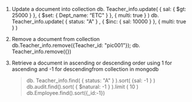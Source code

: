 1) Update a document into collection
    db. Teacher_info.update( { sal: { $gt: 25000 } }, { $set: { Dept_name: “ETC" } }, { multi: true } ) 
    db. Teacher_info.update( { status: "A" } , { $inc: { sal: 10000 } }, { multi: true } ) 

2) Remove a document from collection
    db.Teacher_info.remove({Teacher_id: "pic001"});
    db. Teacher_info.remove({})

3) Retrieve a document in ascending or descending order using 1 for ascending and -1 for descendingfrom collection in mongodb
    >db. Teacher_info.find( { status: "A" } ).sort( {sal: -1 } ) 
    >db.audit.find().sort( { $natural: -1 } ).limit ( 10 )
    >db.Employee.find().sort({_id:-1})
